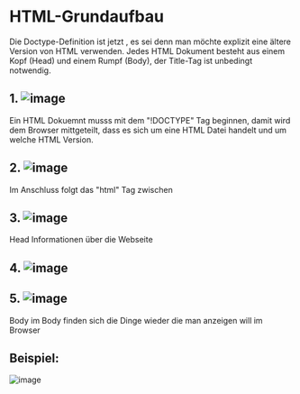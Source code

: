 # HTML-Grundaufbau

Die Doctype-Definition ist jetzt <!DOCTYPE html>, es sei denn man möchte explizit eine ältere Version von HTML verwenden. Jedes HTML Dokument besteht aus einem Kopf (Head) und einem Rumpf (Body), der Title-Tag ist unbedingt notwendig. 

## 1. ![image](https://user-images.githubusercontent.com/63674539/183050846-e4116915-f74b-48dd-84d8-d81f06ed336b.png)
Ein HTML Dokuemnt musss mit dem "!DOCTYPE" Tag beginnen, damit wird dem Browser mittgeteilt, dass es sich um eine HTML Datei handelt und um welche HTML Version.

## 2. ![image](https://user-images.githubusercontent.com/63674539/183051234-004754b1-7b31-41c0-b607-d2852cdeef77.png)
Im Anschluss folgt das "html" Tag zwischen 

## 3. ![image](https://user-images.githubusercontent.com/63674539/183051819-6d914d3a-a678-437b-8b10-7fe405ef3fd2.png)
Head Informationen über die Webseite

## 4. ![image](https://user-images.githubusercontent.com/63674539/183051720-90cd3d6e-76a3-4eb0-8fe1-67db04d976dc.png)

## 5. ![image](https://user-images.githubusercontent.com/63674539/183051907-674c7fd2-7fc7-4a6b-8c1b-6c586e36f76a.png)
Body im Body finden sich die Dinge wieder die man anzeigen will im Browser

## Beispiel:
![image](https://user-images.githubusercontent.com/63674539/183050390-ad49b0b5-b1fc-434c-b9ef-c26363062f97.png)
